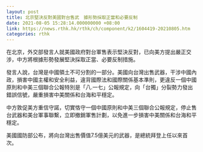 ```yaml
---
layout: post
title: 北京堅決反對美國對台售武　據形勢採取正當和必要反制
date: 2021-08-05 15:28:14.000000000 +08:00
link: https://news.rthk.hk/rthk/ch/component/k2/1604419-20210805.htm
categories: rthk
---
```


在北京，外交部發言人就美國政府對台軍售表示堅決反對，已向美方提出嚴正交涉，中方將根據形勢發展堅決採取正當、必要反制措施。

發言人說，台灣是中國領土不可分割的一部分。美國向台灣出售武器，干涉中國內政，損害中國主權和安全利益，違背國際法和國際關係基本準則，更違反一個中國原則和中美三個聯合公報特別是「八.一七」公報規定，向「台獨」分裂勢力發出錯誤信號，嚴重損害中美關係和台海和平穩定。

中方敦促美方重信守諾，切實恪守一個中國原則和中美三個聯合公報規定，停止售台武器和美台軍事聯繫，立即撤銷軍售計劃，以免進一步損害中美關係和台海和平穩定。

美國國防部公布，將向台灣出售價值7.5億美元的武器，是總統拜登上任以來首次。
